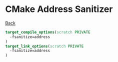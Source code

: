 # CMake Address Sanitizer

[Back](../../index.md#cmake)

```cmake
target_compile_options(scratch PRIVATE
  -fsanitize=address
)
target_link_options(scratch PRIVATE
  -fsanitize=address
)
```

